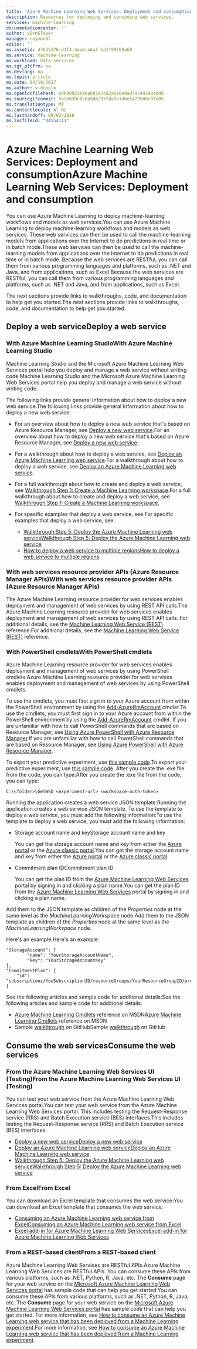 ```yaml
---
title: 'Azure Machine Learning Web Services: Deployment and consumption | Microsoft Docs'
description: Resources for deploying and consuming web services.
services: machine-learning
documentationcenter: ''
author: vDonGlover
manager: raymondl
editor: ''
ms.assetid: 47635376-d1f4-4ea4-a6af-bd1f99f69a69
ms.service: machine-learning
ms.workload: data-services
ms.tgt_pltfrm: na
ms.devlang: na
ms.topic: article
ms.date: 04/19/2017
ms.author: v-donglo
ms.openlocfilehash: 6db98921b48abd1e7c62a010e9ad7a7492484bd0
ms.sourcegitcommit: 5b9d839c0c0a94b293fdafe1d6e5429506c07e05
ms.translationtype: MT
ms.contentlocale: nl-NL
ms.lasthandoff: 08/02/2018
ms.locfileid: "44554111"
---
```

# <a name="azure-machine-learning-web-services-deployment-and-consumption"></a><span data-ttu-id="35297-103">Azure Machine Learning Web Services: Deployment and consumption</span><span class="sxs-lookup"><span data-stu-id="35297-103">Azure Machine Learning Web Services: Deployment and consumption</span></span>
<span data-ttu-id="35297-104">You can use Azure Machine Learning to deploy machine-learning workflows and models as web services.</span><span class="sxs-lookup"><span data-stu-id="35297-104">You can use Azure Machine Learning to deploy machine-learning workflows and models as web services.</span></span> <span data-ttu-id="35297-105">These web services can then be used to call the machine-learning models from applications over the Internet to do predictions in real time or in batch mode.</span><span class="sxs-lookup"><span data-stu-id="35297-105">These web services can then be used to call the machine-learning models from applications over the Internet to do predictions in real time or in batch mode.</span></span> <span data-ttu-id="35297-106">Because the web services are RESTful, you can call them from various programming languages and platforms, such as .NET and Java, and from applications, such as Excel.</span><span class="sxs-lookup"><span data-stu-id="35297-106">Because the web services are RESTful, you can call them from various programming languages and platforms, such as .NET and Java, and from applications, such as Excel.</span></span>

<span data-ttu-id="35297-107">The next sections provide links to walkthroughs, code, and documentation to help get you started.</span><span class="sxs-lookup"><span data-stu-id="35297-107">The next sections provide links to walkthroughs, code, and documentation to help get you started.</span></span>

## <a name="deploy-a-web-service"></a><span data-ttu-id="35297-108">Deploy a web service</span><span class="sxs-lookup"><span data-stu-id="35297-108">Deploy a web service</span></span>
### <a name="with-azure-machine-learning-studio"></a><span data-ttu-id="35297-109">With Azure Machine Learning Studio</span><span class="sxs-lookup"><span data-stu-id="35297-109">With Azure Machine Learning Studio</span></span>
<span data-ttu-id="35297-110">Machine Learning Studio and the Microsoft Azure Machine Learning Web Services portal help you deploy and manage a web service without writing code.</span><span class="sxs-lookup"><span data-stu-id="35297-110">Machine Learning Studio and the Microsoft Azure Machine Learning Web Services portal help you deploy and manage a web service without writing code.</span></span>

<span data-ttu-id="35297-111">The following links provide general Information about how to deploy a new web service:</span><span class="sxs-lookup"><span data-stu-id="35297-111">The following links provide general Information about how to deploy a new web service:</span></span>

* <span data-ttu-id="35297-112">For an overview about how to deploy a new web service that's based on Azure Resource Manager, see [Deploy a new web service](machine-learning-webservice-deploy-a-web-service.md).</span><span class="sxs-lookup"><span data-stu-id="35297-112">For an overview about how to deploy a new web service that's based on Azure Resource Manager, see [Deploy a new web service](machine-learning-webservice-deploy-a-web-service.md).</span></span>
* <span data-ttu-id="35297-113">For a walkthrough about how to deploy a web service, see [Deploy an Azure Machine Learning web service](machine-learning-publish-a-machine-learning-web-service.md).</span><span class="sxs-lookup"><span data-stu-id="35297-113">For a walkthrough about how to deploy a web service, see [Deploy an Azure Machine Learning web service](machine-learning-publish-a-machine-learning-web-service.md).</span></span>
* <span data-ttu-id="35297-114">For a full walkthrough about how to create and deploy a web service, see [Walkthrough Step 1: Create a Machine Learning workspace](machine-learning-walkthrough-1-create-ml-workspace.md).</span><span class="sxs-lookup"><span data-stu-id="35297-114">For a full walkthrough about how to create and deploy a web service, see [Walkthrough Step 1: Create a Machine Learning workspace](machine-learning-walkthrough-1-create-ml-workspace.md).</span></span>
* <span data-ttu-id="35297-115">For specific examples that deploy a web service, see:</span><span class="sxs-lookup"><span data-stu-id="35297-115">For specific examples that deploy a web service, see:</span></span>

  * [<span data-ttu-id="35297-116">Walkthrough Step 5: Deploy the Azure Machine Learning web service</span><span class="sxs-lookup"><span data-stu-id="35297-116">Walkthrough Step 5: Deploy the Azure Machine Learning web service</span></span>](machine-learning-walkthrough-5-publish-web-service.md)
  * [<span data-ttu-id="35297-117">How to deploy a web service to multiple regions</span><span class="sxs-lookup"><span data-stu-id="35297-117">How to deploy a web service to multiple regions</span></span>](machine-learning-how-to-deploy-to-multiple-regions.md)

### <a name="with-web-services-resource-provider-apis-azure-resource-manager-apis"></a><span data-ttu-id="35297-118">With web services resource provider APIs (Azure Resource Manager APIs)</span><span class="sxs-lookup"><span data-stu-id="35297-118">With web services resource provider APIs (Azure Resource Manager APIs)</span></span>
<span data-ttu-id="35297-119">The Azure Machine Learning resource provider for web services enables deployment and management of web services by using REST API calls.</span><span class="sxs-lookup"><span data-stu-id="35297-119">The Azure Machine Learning resource provider for web services enables deployment and management of web services by using REST API calls.</span></span> <span data-ttu-id="35297-120">For additional details, see the [Machine Learning Web Service (REST)](/rest/api/machinelearning/index) reference.</span><span class="sxs-lookup"><span data-stu-id="35297-120">For additional details, see the [Machine Learning Web Service (REST)](/rest/api/machinelearning/index) reference.</span></span>

<!-- [Machine Learning Web Service (REST)](https://msdn.microsoft.com/library/azure/mt767538.aspx) reference. -->


### <a name="with-powershell-cmdlets"></a><span data-ttu-id="35297-121">With PowerShell cmdlets</span><span class="sxs-lookup"><span data-stu-id="35297-121">With PowerShell cmdlets</span></span>
<span data-ttu-id="35297-122">Azure Machine Learning resource provider for web services enables deployment and management of web services by using PowerShell cmdlets.</span><span class="sxs-lookup"><span data-stu-id="35297-122">Azure Machine Learning resource provider for web services enables deployment and management of web services by using PowerShell cmdlets.</span></span>

<span data-ttu-id="35297-123">To use the cmdlets, you must first sign in to your Azure account from within the PowerShell environment by using the [Add-AzureRmAccount](https://msdn.microsoft.com/library/mt619267.aspx) cmdlet.</span><span class="sxs-lookup"><span data-stu-id="35297-123">To use the cmdlets, you must first sign in to your Azure account from within the PowerShell environment by using the [Add-AzureRmAccount](https://msdn.microsoft.com/library/mt619267.aspx) cmdlet.</span></span> <span data-ttu-id="35297-124">If you are unfamiliar with how to call PowerShell commands that are based on Resource Manager, see [Using Azure PowerShell with Azure Resource Manager](../azure-resource-manager/powershell-azure-resource-manager.md#log-in-to-your-azure-account).</span><span class="sxs-lookup"><span data-stu-id="35297-124">If you are unfamiliar with how to call PowerShell commands that are based on Resource Manager, see [Using Azure PowerShell with Azure Resource Manager](../azure-resource-manager/powershell-azure-resource-manager.md#log-in-to-your-azure-account).</span></span>

<span data-ttu-id="35297-125">To export your predictive experiment, use [this sample code](https://github.com/ritwik20/AzureML-WebServices).</span><span class="sxs-lookup"><span data-stu-id="35297-125">To export your predictive experiment, use [this sample code](https://github.com/ritwik20/AzureML-WebServices).</span></span> <span data-ttu-id="35297-126">After you create the .exe file from the code, you can type:</span><span class="sxs-lookup"><span data-stu-id="35297-126">After you create the .exe file from the code, you can type:</span></span>

    C:\<folder>\GetWSD <experiment-url> <workspace-auth-token>

<span data-ttu-id="35297-127">Running the application creates a web service JSON template.</span><span class="sxs-lookup"><span data-stu-id="35297-127">Running the application creates a web service JSON template.</span></span> <span data-ttu-id="35297-128">To use the template to deploy a web service, you must add the following information:</span><span class="sxs-lookup"><span data-stu-id="35297-128">To use the template to deploy a web service, you must add the following information:</span></span>

* <span data-ttu-id="35297-129">Storage account name and key</span><span class="sxs-lookup"><span data-stu-id="35297-129">Storage account name and key</span></span>

    <span data-ttu-id="35297-130">You can get the storage account name and key from either the [Azure portal](https://portal.azure.com/) or the [Azure classic portal](http://manage.windowsazure.com/).</span><span class="sxs-lookup"><span data-stu-id="35297-130">You can get the storage account name and key from either the [Azure portal](https://portal.azure.com/) or the [Azure classic portal](http://manage.windowsazure.com/).</span></span>
* <span data-ttu-id="35297-131">Commitment plan ID</span><span class="sxs-lookup"><span data-stu-id="35297-131">Commitment plan ID</span></span>

    <span data-ttu-id="35297-132">You can get the plan ID from the [Azure Machine Learning Web Services](https://services.azureml.net) portal by signing in and clicking a plan name.</span><span class="sxs-lookup"><span data-stu-id="35297-132">You can get the plan ID from the [Azure Machine Learning Web Services](https://services.azureml.net) portal by signing in and clicking a plan name.</span></span>

<span data-ttu-id="35297-133">Add them to the JSON template as children of the *Properties* node at the same level as the *MachineLearningWorkspace* node.</span><span class="sxs-lookup"><span data-stu-id="35297-133">Add them to the JSON template as children of the *Properties* node at the same level as the *MachineLearningWorkspace* node.</span></span>

<span data-ttu-id="35297-134">Here's an example:</span><span class="sxs-lookup"><span data-stu-id="35297-134">Here's an example:</span></span>

    "StorageAccount": {
            "name": "YourStorageAccountName",
            "key": "YourStorageAccountKey"
    },
    "CommitmentPlan": {
        "id": "subscriptions/YouSubscriptionID/resourceGroups/YourResourceGroupID/providers/Microsoft.MachineLearning/commitmentPlans/YourPlanName"
    }

<span data-ttu-id="35297-135">See the following articles and sample code for additional details:</span><span class="sxs-lookup"><span data-stu-id="35297-135">See the following articles and sample code for additional details:</span></span>

* <span data-ttu-id="35297-136">[Azure Machine Learning Cmdlets](https://msdn.microsoft.com/library/azure/mt767952.aspx) reference on MSDN</span><span class="sxs-lookup"><span data-stu-id="35297-136">[Azure Machine Learning Cmdlets](https://msdn.microsoft.com/library/azure/mt767952.aspx) reference on MSDN</span></span>
* <span data-ttu-id="35297-137">Sample [walkthrough](https://github.com/raymondlaghaeian/azureml-webservices-arm-powershell/blob/master/sample-commands.txt) on GitHub</span><span class="sxs-lookup"><span data-stu-id="35297-137">Sample [walkthrough](https://github.com/raymondlaghaeian/azureml-webservices-arm-powershell/blob/master/sample-commands.txt) on GitHub</span></span>

## <a name="consume-the-web-services"></a><span data-ttu-id="35297-138">Consume the web services</span><span class="sxs-lookup"><span data-stu-id="35297-138">Consume the web services</span></span>
### <a name="from-the-azure-machine-learning-web-services-ui-testing"></a><span data-ttu-id="35297-139">From the Azure Machine Learning Web Services UI (Testing)</span><span class="sxs-lookup"><span data-stu-id="35297-139">From the Azure Machine Learning Web Services UI (Testing)</span></span>
<span data-ttu-id="35297-140">You can test your web service from the Azure Machine Learning Web Services portal.</span><span class="sxs-lookup"><span data-stu-id="35297-140">You can test your web service from the Azure Machine Learning Web Services portal.</span></span> <span data-ttu-id="35297-141">This includes testing the Request-Response service (RRS) and Batch Execution service (BES) interfaces.</span><span class="sxs-lookup"><span data-stu-id="35297-141">This includes testing the Request-Response service (RRS) and Batch Execution service (BES) interfaces.</span></span>

* [<span data-ttu-id="35297-142">Deploy a new web service</span><span class="sxs-lookup"><span data-stu-id="35297-142">Deploy a new web service</span></span>](machine-learning-webservice-deploy-a-web-service.md)
* [<span data-ttu-id="35297-143">Deploy an Azure Machine Learning web service</span><span class="sxs-lookup"><span data-stu-id="35297-143">Deploy an Azure Machine Learning web service</span></span>](machine-learning-publish-a-machine-learning-web-service.md)
* [<span data-ttu-id="35297-144">Walkthrough Step 5: Deploy the Azure Machine Learning web service</span><span class="sxs-lookup"><span data-stu-id="35297-144">Walkthrough Step 5: Deploy the Azure Machine Learning web service</span></span>](machine-learning-walkthrough-5-publish-web-service.md)

### <a name="from-excel"></a><span data-ttu-id="35297-145">From Excel</span><span class="sxs-lookup"><span data-stu-id="35297-145">From Excel</span></span>
<span data-ttu-id="35297-146">You can download an Excel template that consumes the web service:</span><span class="sxs-lookup"><span data-stu-id="35297-146">You can download an Excel template that consumes the web service:</span></span>

* [<span data-ttu-id="35297-147">Consuming an Azure Machine Learning web service from Excel</span><span class="sxs-lookup"><span data-stu-id="35297-147">Consuming an Azure Machine Learning web service from Excel</span></span>](machine-learning-consuming-from-excel.md)
* [<span data-ttu-id="35297-148">Excel add-in for Azure Machine Learning Web Services</span><span class="sxs-lookup"><span data-stu-id="35297-148">Excel add-in for Azure Machine Learning Web Services</span></span>](machine-learning-excel-add-in-for-web-services.md)

### <a name="from-a-rest-based-client"></a><span data-ttu-id="35297-149">From a REST-based client</span><span class="sxs-lookup"><span data-stu-id="35297-149">From a REST-based client</span></span>
<span data-ttu-id="35297-150">Azure Machine Learning Web Services are RESTful APIs.</span><span class="sxs-lookup"><span data-stu-id="35297-150">Azure Machine Learning Web Services are RESTful APIs.</span></span> <span data-ttu-id="35297-151">You can consume these APIs from various platforms, such as .NET, Python, R, Java, etc. The **Consume** page for your web service on the [Microsoft Azure Machine Learning Web Services portal](https://services.azureml.net) has sample code that can help you get started.</span><span class="sxs-lookup"><span data-stu-id="35297-151">You can consume these APIs from various platforms, such as .NET, Python, R, Java, etc. The **Consume** page for your web service on the [Microsoft Azure Machine Learning Web Services portal](https://services.azureml.net) has sample code that can help you get started.</span></span> <span data-ttu-id="35297-152">For more information, see [How to consume an Azure Machine Learning web service that has been deployed from a Machine Learning experiment](machine-learning-consume-web-services.md).</span><span class="sxs-lookup"><span data-stu-id="35297-152">For more information, see [How to consume an Azure Machine Learning web service that has been deployed from a Machine Learning experiment](machine-learning-consume-web-services.md).</span></span>
